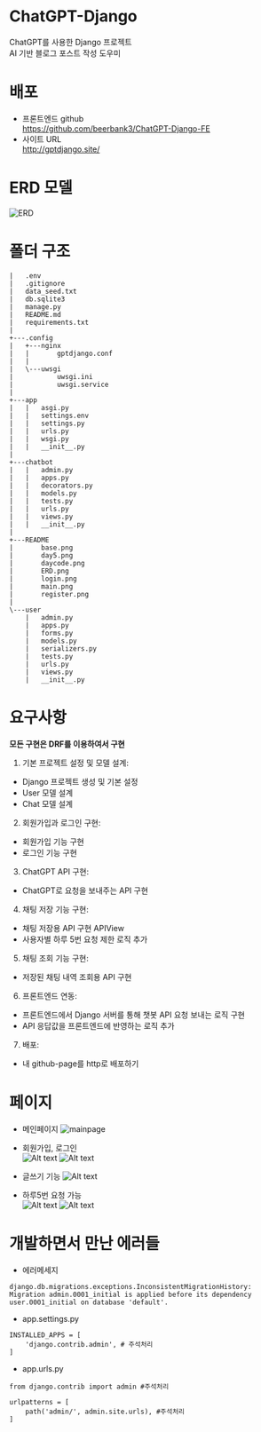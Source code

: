 # ChatGPT-Django
ChatGPT를 사용한 Django 프로젝트  
AI 기반 블로그 포스트 작성 도우미

# 배포
- 프론트엔드 github  
https://github.com/beerbank3/ChatGPT-Django-FE  
- 사이트 URL  
http://gptdjango.site/
# ERD 모델

![ERD](README/ERD.png)

# 폴더 구조 
```
|   .env
|   .gitignore
|   data_seed.txt
|   db.sqlite3
|   manage.py
|   README.md
|   requirements.txt
|
+---.config
|   +---nginx
|   |       gptdjango.conf
|   |
|   \---uwsgi
|           uwsgi.ini
|           uwsgi.service
|
+---app
|   |   asgi.py
|   |   settings.env
|   |   settings.py
|   |   urls.py
|   |   wsgi.py
|   |   __init__.py
|
+---chatbot
|   |   admin.py
|   |   apps.py
|   |   decorators.py
|   |   models.py
|   |   tests.py
|   |   urls.py
|   |   views.py
|   |   __init__.py
|
+---README
|       base.png
|       day5.png
|       daycode.png
|       ERD.png
|       login.png
|       main.png
|       register.png
|
\---user
    |   admin.py
    |   apps.py
    |   forms.py
    |   models.py
    |   serializers.py
    |   tests.py
    |   urls.py
    |   views.py
    |   __init__.py

```
# 요구사항

**모든 구현은 DRF를 이용하여서 구현**

1. 기본 프로젝트 설정 및 모델 설계:
- Django 프로젝트 생성 및 기본 설정
- User 모델 설계
- Chat 모델 설계

2. 회원가입과 로그인 구현:
- 회원가입 기능 구현
- 로그인 기능 구현

3. ChatGPT API 구현:
- ChatGPT로 요청을 보내주는 API 구현

4. 채팅 저장 기능 구현:
- 채팅 저장용 API 구현 APIView
- 사용자별 하루 5번 요청 제한 로직 추가

5. 채팅 조회 기능 구현:
- 저장된 채팅 내역 조회용 API 구현

6. 프론트엔드 연동:
- 프론트엔드에서 Django 서버를 통해 챗봇 API 요청 보내는 로직 구현
- API 응답값을 프론트엔드에 반영하는 로직 추가

7. 배포:
- 내 github-page를 http로 배포하기


# 페이지
- 메인페이지
![mainpage](README/main.png)

- 회원가입, 로그인  
![Alt text](README/register.png)
![Alt text](README/login.png)

- 글쓰기 기능
![Alt text](README/base.png)

- 하루5번 요청 가능  
![Alt text](README/day5.png)
![Alt text](README/daycode.png)

# 개발하면서 만난 에러들

- 에러메세지
```
django.db.migrations.exceptions.InconsistentMigrationHistory: Migration admin.0001_initial is applied before its dependency user.0001_initial on database 'default'.
```

- app.settings.py
```
INSTALLED_APPS = [
    'django.contrib.admin', # 주석처리
]
```

- app.urls.py
```
from django.contrib import admin #주석처리

urlpatterns = [
    path('admin/', admin.site.urls), #주석처리
]
```